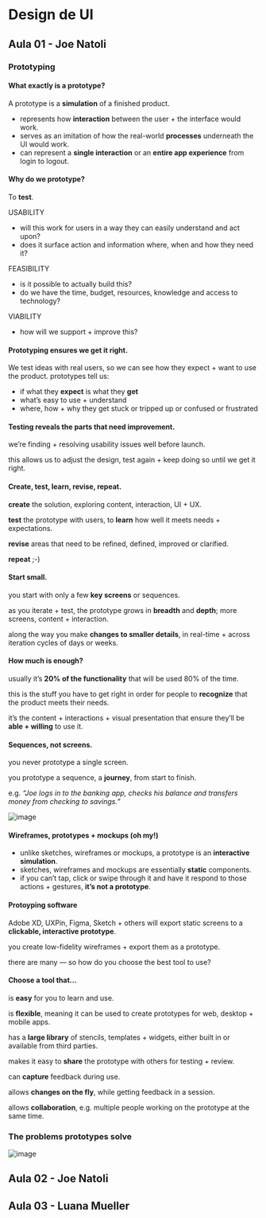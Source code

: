 # Design de UI

## Aula 01 - Joe Natoli

### Prototyping

#### What exactly is a prototype?

A prototype is a **simulation** of a finished product.
- represents how **interaction** between the user + the interface would work.
- serves as an imitation of how the real-world **processes** underneath the UI would work.
- can represent a **single interaction** or an **entire app experience** from login to logout.

#### Why do we prototype? 

To **test**.

USABILITY
- will this work for users in a way they can easily understand and act upon?
- does it surface action and information where, when and how they need it?

FEASIBILITY
- is it possible to actually build this?
- do we have the time, budget, resources, knowledge and access to technology?

VIABILITY
- how will we support + improve this?

#### Prototyping ensures we get it right.

We test ideas with real users, so we can see how they expect + want to use the product. prototypes tell us:
- if what they **expect** is what they **get**
- what’s easy to use + understand
- where, how + why they get stuck or tripped up or confused or frustrated

#### Testing reveals the parts that need improvement.

we’re finding + resolving usability issues well before launch.

this allows us to adjust the design, test again + keep doing so until we get it right.

#### Create, test, learn, revise, repeat.

**create** the solution, exploring content, interaction, UI + UX.

**test** the prototype with users, to **learn** how well it meets needs + expectations.

**revise** areas that need to be refined, defined, improved or clarified.

**repeat** ;-)

#### Start small.

you start with only a few **key screens** or sequences.

as you iterate + test, the prototype grows in **breadth** and **depth**; more screens, content + interaction.

along the way you make **changes to smaller details**, in real-time + across iteration cycles of days or weeks.

#### How much is enough?

usually it’s **20% of the functionality** that will be used 80% of the time.

this is the stuff you have to get right in order for people to **recognize** that the product meets their needs.

it’s the content + interactions + visual presentation that ensure they’ll be **able + willing** to use it.

#### Sequences, not screens.

you never prototype a single screen.

you prototype a sequence, a **journey**, from start to finish.

e.g. *“Joe logs in to the banking app, checks his balance and transfers money from checking to savings.”*

![image](https://github.com/jpcmf/GraduateProgram-FullStack-2023/assets/1216136/b4539e0a-c22e-48c9-aba5-f34fa978f6b0)

#### Wireframes, prototypes + mockups (oh my!)

- unlike sketches, wireframes or mockups, a prototype is an **interactive simulation**.
- sketches, wireframes and mockups are essentially **static** components.
- if you can’t tap, click or swipe through it and have it respond to those actions + gestures, **it’s not a prototype**.

#### Protoyping software

Adobe XD, UXPin, Figma, Sketch + others will export static screens to a **clickable, interactive prototype**.

you create low-fidelity wireframes + export them as a prototype.

there are many — so how do you choose the best tool to use?

#### Choose a tool that...

is **easy** for you to learn and use.

is **flexible**, meaning it can be used to create prototypes for web, desktop + mobile apps.

has a **large library** of stencils, templates + widgets, either built in or available from third parties.

makes it easy to **share** the prototype with others for testing + review.

can **capture** feedback during use.

allows **changes on the fly**, while getting feedback in a session.

allows **collaboration**, e.g. multiple people working on the prototype at the same time.

### The problems prototypes solve

![image](https://github.com/jpcmf/GraduateProgram-FullStack-2023/assets/1216136/099d9a47-d1f2-4977-ba9f-5bbeb5b8f9e1)


## Aula 02 - Joe Natoli

## Aula 03 - Luana Mueller
